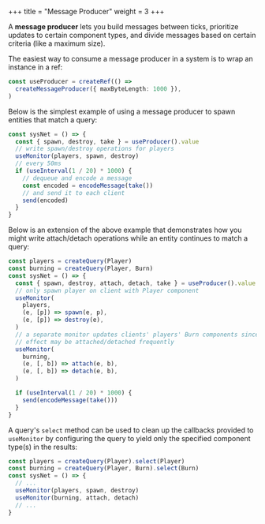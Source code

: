 +++
title = "Message Producer"
weight = 3
+++

A **message producer** lets you build messages between ticks, prioritize updates to certain component types, and divide messages based on certain criteria (like a maximum size).

The easiest way to consume a message producer in a system is to wrap an instance in a ref:

```ts
const useProducer = createRef(() =>
  createMessageProducer({ maxByteLength: 1000 }),
)
```

Below is the simplest example of using a message producer to spawn entities that match a query:

```ts
const sysNet = () => {
  const { spawn, destroy, take } = useProducer().value
  // write spawn/destroy operations for players
  useMonitor(players, spawn, destroy)
  // every 50ms
  if (useInterval(1 / 20) * 1000) {
    // dequeue and encode a message
    const encoded = encodeMessage(take())
    // and send it to each client
    send(encoded)
  }
}
```

Below is an extension of the above example that demonstrates how you might write attach/detach operations while an entity continues to match a query:

```ts
const players = createQuery(Player)
const burning = createQuery(Player, Burn)
const sysNet = () => {
  const { spawn, destroy, attach, detach, take } = useProducer().value
  // only spawn player on client with Player component
  useMonitor(
    players,
    (e, [p]) => spawn(e, p),
    (e, [p]) => destroy(e),
  )
  // a separate monitor updates clients' players' Burn components since a burn
  // effect may be attached/detached frequently
  useMonitor(
    burning,
    (e, [, b]) => attach(e, b),
    (e, [, b]) => detach(e, b),
  )

  if (useInterval(1 / 20) * 1000) {
    send(encodeMessage(take()))
  }
}
```

A query's `select` method can be used to clean up the callbacks provided to `useMonitor` by configuring the query to yield only the specified component type(s) in the results:

```ts
const players = createQuery(Player).select(Player)
const burning = createQuery(Player, Burn).select(Burn)
const sysNet = () => {
  // ...
  useMonitor(players, spawn, destroy)
  useMonitor(burning, attach, detach)
  // ...
}
```

